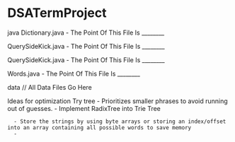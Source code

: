 # DSATermProject

java
   Dictionary.java
      - The Point Of This File Is ________

   QuerySideKick.java 
      - The Point Of This File Is ________

   QuerySideKick.java
      - The Point Of This File Is ________

   Words.java
      - The Point Of This File Is ________

data
   // All Data Files Go Here
   
Ideas for optimization
   Try tree
      - Prioritizes smaller phrases to avoid running out of guesses.
      - Implement RadixTree into Trie Tree 
      
      - Store the strings by using byte arrays or storing an index/offset into an array containing all possible words to save memory
      - 
